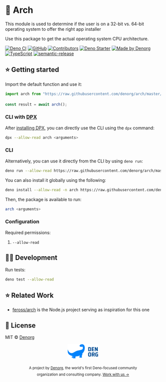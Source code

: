# 🏁 Arch

This module is used to determine if the user is on a 32-bit vs. 64-bit operating system to offer the right app installer

Use this package to get the actual operating system CPU architecture.

[![Deno CI](https://github.com/denorg/arch/workflows/Deno%20CI/badge.svg)](https://github.com/denorg/arch/actions)
[![GitHub](https://img.shields.io/github/license/denorg/arch)](https://github.com/denorg/arch/blob/master/LICENSE)
[![Contributors](https://img.shields.io/github/contributors/denorg/arch)](https://github.com/denorg/arch/graphs/contributors)
[![Deno Starter](https://img.shields.io/badge/deno-starter-brightgreen)](https://denorg.github.io/starter/)
[![Made by Denorg](https://img.shields.io/badge/made%20by-denorg-0082fb)](https://github.com/denorg)
[![TypeScript](https://img.shields.io/badge/types-TypeScript-blue)](https://github.com/denorg/arch)
[![semantic-release](https://img.shields.io/badge/%20%20%F0%9F%93%A6%F0%9F%9A%80-semantic--release-e10079.svg)](https://github.com/semantic-release/semantic-release)

## ⭐ Getting started

Import the default function and use it:

```ts
import arch from "https://raw.githubusercontent.com/denorg/arch/master/mod.ts";

const result = await arch();
```

### CLI with [DPX](https://github.com/denorg/dpx)

After [installing DPX](https://github.com/denorg/dpx), you can directly use the CLI using the `dpx` command:

```bash
dpx --allow-read arch <arguments>
```

### CLI

Alternatively, you can use it directly from the CLI by using `deno run`:

```bash
deno run --allow-read https://raw.githubusercontent.com/denorg/arch/master/cli.ts <arguments>
```

You can also install it globally using the following:

```bash
deno install --allow-read -n arch https://raw.githubusercontent.com/denorg/arch/master/cli.ts
```

Then, the package is available to run:

```bash
arch <arguments>
```

### Configuration

Required permissions:

1. `--allow-read`

## 👩‍💻 Development

Run tests:

```bash
deno test --allow-read
```

## ⭐ Related Work

- [feross/arch](https://github.com/feross/arch) is the Node.js project serving as inspiration for this one

## 📄 License

MIT © [Denorg](https://den.org.in)

<p align="center">
  <a href="https://den.org.in">
    <img width="100" alt="" src="https://raw.githubusercontent.com/denorg/denorg/master/logo.svg">
  </a>
</p>
<p align="center">
  <sub>A project by <a href="https://den.org.in">Denorg</a>, the world's first Deno-focused community<br>organization and consulting company. <a href="https://den.org.in">Work with us →</a></sub>
</p>
